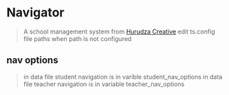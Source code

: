 # Navigator
> A school management system from [Hurudza Creative](https://hurudza.xyz)
> edit ts.config file paths when path is not configured

## nav options
> in data file student navigation is in varible student_nav_options 
> in data file teacher navigation is in variable teacher_nav_options

